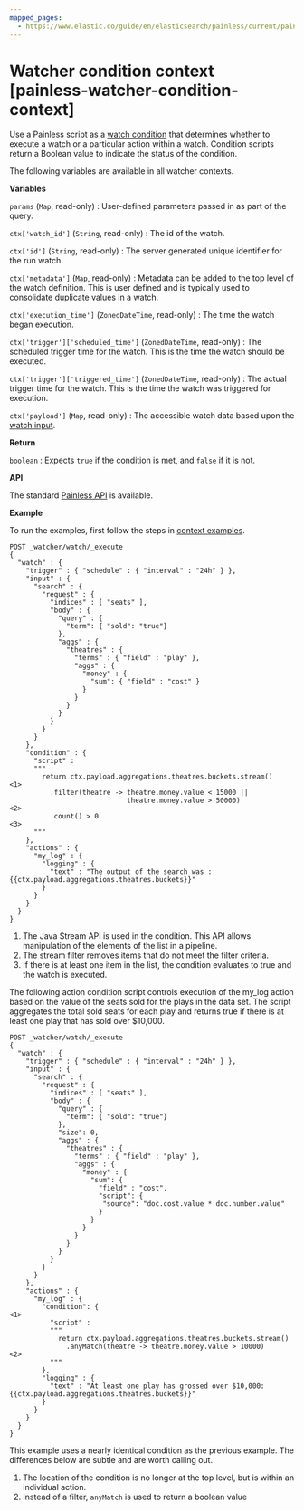 ```yaml
---
mapped_pages:
  - https://www.elastic.co/guide/en/elasticsearch/painless/current/painless-watcher-condition-context.html
---
```


# Watcher condition context [painless-watcher-condition-context]

Use a Painless script as a [watch condition](docs-content://explore-analyze/alerts-cases/watcher/condition-script.md) that determines whether to execute a watch or a particular action within a watch. Condition scripts return a Boolean value to indicate the status of the condition.

The following variables are available in all watcher contexts.

**Variables**

`params` (`Map`, read-only)
:   User-defined parameters passed in as part of the query.

`ctx['watch_id']` (`String`, read-only)
:   The id of the watch.

`ctx['id']` (`String`, read-only)
:   The server generated unique identifier for the run watch.

`ctx['metadata']` (`Map`, read-only)
:   Metadata can be added to the top level of the watch definition. This is user defined and is typically used to consolidate duplicate values in a watch.

`ctx['execution_time']` (`ZonedDateTime`, read-only)
:   The time the watch began execution.

`ctx['trigger']['scheduled_time']` (`ZonedDateTime`, read-only)
:   The scheduled trigger time for the watch. This is the time the watch should be executed.

`ctx['trigger']['triggered_time']` (`ZonedDateTime`, read-only)
:   The actual trigger time for the watch. This is the time the watch was triggered for execution.

`ctx['payload']` (`Map`, read-only)
:   The accessible watch data based upon the [watch input](docs-content://explore-analyze/alerts-cases/watcher/input.md).

**Return**

`boolean`
:   Expects `true` if the condition is met, and `false` if it is not.

**API**

The standard [Painless API](https://www.elastic.co/guide/en/elasticsearch/painless/current/painless-api-reference-shared.html) is available.

**Example**

To run the examples, first follow the steps in [context examples](/reference/scripting-languages/painless/painless-context-examples.md).

```console
POST _watcher/watch/_execute
{
  "watch" : {
    "trigger" : { "schedule" : { "interval" : "24h" } },
    "input" : {
      "search" : {
        "request" : {
          "indices" : [ "seats" ],
          "body" : {
            "query" : {
              "term": { "sold": "true"}
            },
            "aggs" : {
              "theatres" : {
                "terms" : { "field" : "play" },
                "aggs" : {
                  "money" : {
                    "sum": { "field" : "cost" }
                  }
                }
              }
            }
          }
        }
      }
    },
    "condition" : {
      "script" :
      """
        return ctx.payload.aggregations.theatres.buckets.stream()       <1>
          .filter(theatre -> theatre.money.value < 15000 ||
                             theatre.money.value > 50000)               <2>
          .count() > 0                                                  <3>
      """
    },
    "actions" : {
      "my_log" : {
        "logging" : {
          "text" : "The output of the search was : {{ctx.payload.aggregations.theatres.buckets}}"
        }
      }
    }
  }
}
```

1. The Java Stream API is used in the condition. This API allows manipulation of the elements of the list in a pipeline.
2. The stream filter removes items that do not meet the filter criteria.
3. If there is at least one item in the list, the condition evaluates to true and the watch is executed.


The following action condition script controls execution of the my_log action based on the value of the seats sold for the plays in the data set. The script aggregates the total sold seats for each play and returns true if there is at least one play that has sold over $10,000.

```console
POST _watcher/watch/_execute
{
  "watch" : {
    "trigger" : { "schedule" : { "interval" : "24h" } },
    "input" : {
      "search" : {
        "request" : {
          "indices" : [ "seats" ],
          "body" : {
            "query" : {
              "term": { "sold": "true"}
            },
            "size": 0,
            "aggs" : {
              "theatres" : {
                "terms" : { "field" : "play" },
                "aggs" : {
                  "money" : {
                    "sum": {
                      "field" : "cost",
                      "script": {
                       "source": "doc.cost.value * doc.number.value"
                      }
                    }
                  }
                }
              }
            }
          }
        }
      }
    },
    "actions" : {
      "my_log" : {
        "condition": {                                                <1>
          "script" :
          """
            return ctx.payload.aggregations.theatres.buckets.stream()
              .anyMatch(theatre -> theatre.money.value > 10000)       <2>
          """
        },
        "logging" : {
          "text" : "At least one play has grossed over $10,000: {{ctx.payload.aggregations.theatres.buckets}}"
        }
      }
    }
  }
}
```

This example uses a nearly identical condition as the previous example. The differences below are subtle and are worth calling out.

1. The location of the condition is no longer at the top level, but is within an individual action.
2. Instead of a filter, `anyMatch` is used to return a boolean value


